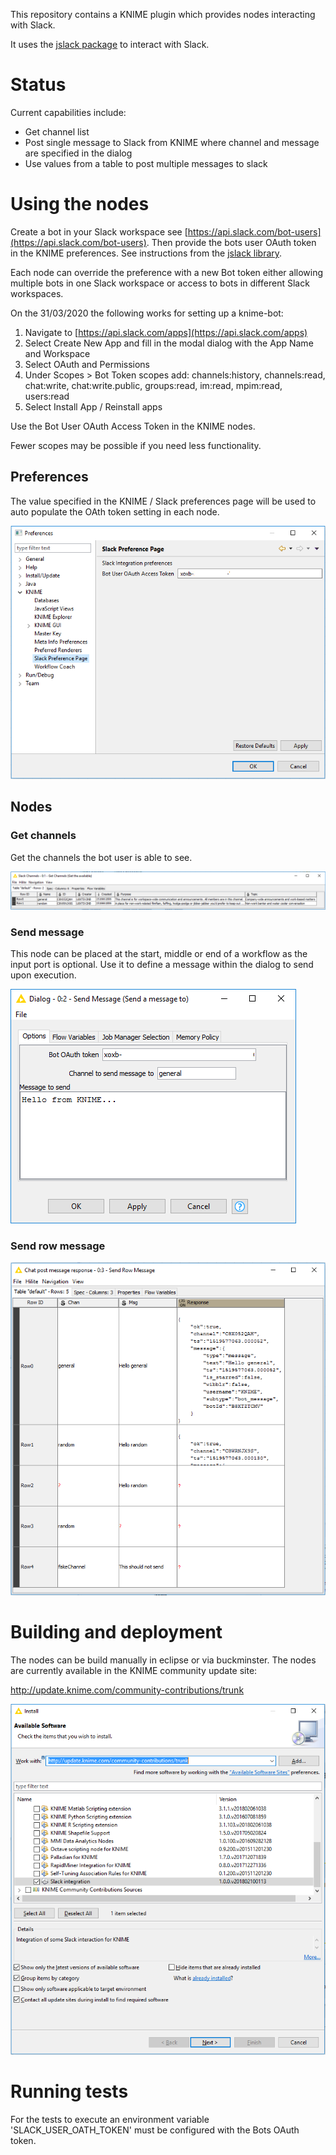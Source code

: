 
This repository contains a KNIME plugin which provides nodes interacting with Slack.

It uses the [jslack package](https://github.com/seratch/jslack) to interact with Slack. 

# Status

Current capabilities include:
* Get channel list
* Post single message to Slack from KNIME where channel and message are specified in the dialog
* Use values from a table to post multiple messages to slack


# Using the nodes

Create a bot in your Slack workspace see [https://api.slack.com/bot-users](https://api.slack.com/bot-users). Then provide the bots user OAuth token
in the KNIME preferences. See instructions from the [jslack library](https://github.com/seratch/jslack#setting-up-oauth--permissions-for-it).

Each node can override the preference with a new Bot token either allowing multiple bots in one Slack workspace or access to bots in different Slack workspaces.

On the 31/03/2020 the following works for setting up a knime-bot:

1. Navigate to [https://api.slack.com/apps](https://api.slack.com/apps)
2. Select Create New App and fill in the modal dialog with the App Name and Workspace
3. Select OAuth and Permissions
4. Under Scopes > Bot Token scopes add: channels:history, channels:read, chat:write, chat:write.public, groups:read, im:read, mpim:read, users:read
5. Select Install App / Reinstall apps

Use the Bot User OAuth Access Token in the KNIME nodes. 

Fewer scopes may be possible if you need less functionality.

## Preferences

The value specified in the KNIME / Slack preferences page will be used to auto populate the OAth token setting in each node.

![Preferences](documentation/preferences.png)


## Nodes

### Get channels

Get the channels the bot user is able to see.

![Send MEssage](documentation/get-channels-table.png)

### Send message
This node can be placed at the start, middle or end of a workflow as the input port is optional. Use it to define a message within the dialog to
send upon execution. 

![Send MEssage](documentation/send-message.png)


### Send row message

![Send MEssage](documentation/send-row-message-output.png)

# Building and deployment

The nodes can be build manually in eclipse or via buckminster. The nodes are currently available in the KNIME community update site:

http://update.knime.com/community-contributions/trunk

![P2 Site](documentation/p2-site.PNG)


# Running tests

For the tests to execute an environment variable 'SLACK_USER_OATH_TOKEN' must be configured 
with the Bots OAuth token. 
